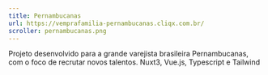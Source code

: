 ```yaml
---
title: Pernambucanas
url: https://vemprafamilia-pernambucanas.cliqx.com.br/
scroller: pernambucanas.png
---
```


Projeto desenvolvido para a grande varejista brasileira Pernambucanas, com o foco de recrutar novos talentos. Nuxt3, Vue.js, Typescript e Tailwind

